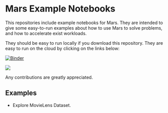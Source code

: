 # Mars Example Notebooks

This repositories include example notebooks for Mars. 
They are intended to give some easy-to-run examples about 
how to use Mars to solve problems, and how to accelerate exist workloads. 

They should be easy to run locally if you download this repository. 
They are easy to run on the cloud by clicking on the links below:

[![Binder](https://mybinder.org/badge_logo.svg)](https://mybinder.org/v2/gh/mars-project/mars-example/master?urlpath=lab)

[![](https://pai-public-data.oss-cn-beijing.aliyuncs.com/EN-pai-dsw.svg)](https://dsw-dev.data.aliyun.com/#/?fileUrl=https://pai-public-data.oss-cn-beijing.aliyuncs.com/mars/Explore-MovieLens-Dataset.ipynb&fileName=mars_movieLens_example.ipynb)

Any contributions are greatly appreciated. 


## Examples

- Explore MovieLens Dataset.
